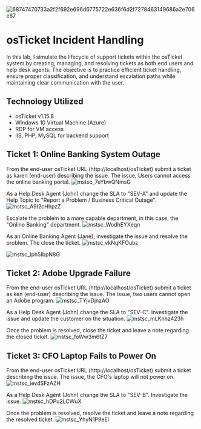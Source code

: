 ![68747470733a2f2f692e696d6775722e636f6d2f7278463149686a2e706e67](https://github.com/user-attachments/assets/7fa9f6dd-dbb0-45db-b07b-2031041045fb)

# osTicket Incident Handling
In this lab, I simulate the lifecycle of support tickets within the osTicket system by creating, managing, and resolving tickets as both end users and help desk agents. The objective is to practice efficient ticket handling, ensure proper classification, and understand escalation paths while maintaining clear communication with the user.

## Technology Utilized
- osTicket v1.15.8
- Windows 10 Virtual Machine (Azure)
- RDP for VM access
- IIS, PHP, MySQL for backend support

## Ticket 1: Online Banking System Outage
From the end-user osTicket URL (http://localhost/osTicket) submit a ticket as karen (end-user) describing the issue. The issue, Users cannot access the online banking portal.
![mstsc_7eYbwQNmsG](https://github.com/user-attachments/assets/73985d6b-fd04-42a3-b896-932cf17423af)

As a Help Desk Agent (John) change the SLA to "SEV-A" and update the Help Topic to "Report a Problem / Business Critical Outage". 
![mstsc_A9I2cHhpzZ](https://github.com/user-attachments/assets/4044a568-1322-4334-95a9-1e9c95704455)

Escalate the problem to a more capable department, in this case, the "Online Banking" department.
![mstsc_WodhEYXeqn](https://github.com/user-attachments/assets/e60fd970-b175-4a89-9257-ef60a9a93f7b)

As an Online Banking Agent (Jane), investigate the issue and resolve the problem. The close the ticket.
![mstsc_vkNqKFOubz](https://github.com/user-attachments/assets/06d5e39e-6004-44e2-8b0a-ee4e073289ec)

![mstsc_lph5IbpN8G](https://github.com/user-attachments/assets/2472a598-b4d9-48df-a4ec-fa806bc11ce6)

## Ticket 2: Adobe Upgrade Failure
From the end-user osTicket URL (http://localhost/osTicket) submit a ticket as ken (end-user) describing the issue. The issue, two users cannot open an Adobe program.
![mstsc_TYjvDjnzAO](https://github.com/user-attachments/assets/80c21402-466c-41d1-a4c7-64d2420cdd65)

As a Help Desk Agent (John) change the SLA to "SEV-C". Investigate the issue and update the customer on the situation.
![mstsc_mLKhhz423h](https://github.com/user-attachments/assets/420bc80f-97cd-4fe5-9374-4fa7e2ec5916)

Once the problem is resolved, close the ticket and leave a note regarding the closed ticket.
![mstsc_foWw3m6tZ7](https://github.com/user-attachments/assets/1c6eb0b5-6c1a-47af-9e65-16d4e6bf8424)

## Ticket 3: CFO Laptop Fails to Power On
From the end-user osTicket URL (http://localhost/osTicket) submit a ticket describing the issue. The issue, the CFO's laptop will not power on.
![mstsc_ievdSFzAZH](https://github.com/user-attachments/assets/c10ff392-55c4-4018-bab7-5b892fd4a267)

As a Help Desk Agent (John) change the SLA to "SEV-B". Investigate the issue.
![mstsc_hDPu2LCWuX](https://github.com/user-attachments/assets/c2846fc6-9a77-43c2-b682-9da78fabf689)

Once the problem is resolved, resolve the ticket and leave a note regarding the resolved ticket.
![mstsc_YhyN1P9eEI](https://github.com/user-attachments/assets/b1c3cc49-29c3-4fcc-813b-5cecb0f95059)
